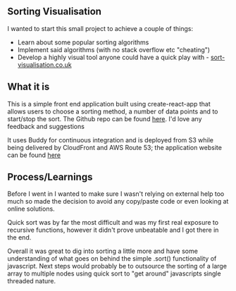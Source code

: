 











## Sorting Visualisation

I wanted to start this small project to achieve a couple of things:

* Learn about some popular sorting algorithms
* Implement said algorithms (with no stack overflow etc "cheating")
* Develop a highly visual tool anyone could have a quick play with - [sort-visualisation.co.uk](sort-visualisation.co.uk)


## What it is

This is a simple front end application built using create-react-app that allows users to choose a sorting method, a number of data points and to start/stop the sort. The Github repo can be found [here](https://github.com/tomjbast/sorting-visualisation). I'd love any feedback and suggestions

It uses Buddy for continuous integration and is deployed from S3 while being delivered by CloudFront and AWS Route 53; the application website can be found [here](sort-visualisation.co.uk) 

## Process/Learnings

Before I went in I wanted to make sure I wasn't relying on external help too much so made the decision to avoid any copy/paste code or even looking at online solutions. 

Quick sort was by far the most difficult and was my first real exposure to recursive functions, however it didn't prove unbeatable and I got there in the end. 

Overall it was great to dig into sorting a little more and have some understanding of what goes on behind the simple .sort() functionality of javascript. Next steps would probably be to outsource the sorting of a large array to multiple nodes using quick sort to "get around" javascripts single threaded nature. 

